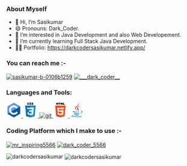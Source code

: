 <h3>About Myself</h3>

- 👋 Hi, I’m Sasikumar
- 😄 Pronouns: Dark_Coder.
- 👀 I’m interested in Java Development and also Web Developement.
- 🌱 I’m currently learning Full Stack Java Development.
- 👨‍💻 Portfolio: https://darkcodersasikumar.netlify.app/

 
<h3 align="left">You can reach me :-</h3>
  <p align="left">
  <a href="https://linkedin.com/in/sasikumar-b-0106b1259" target="blank"><img align="center" src="https://raw.githubusercontent.com/rahuldkjain/github-profile-readme-generator/master/src/images/icons/Social/linked-in-alt.svg" alt="sasikumar-b-0106b1259" height="30" width="40" /></a>
  <a href="https://instagram.com/___dark_coder__" target="blank"><img align="center" src="https://raw.githubusercontent.com/rahuldkjain/github-profile-readme-generator/master/src/images/icons/Social/instagram.svg" alt="___dark_coder__" height="30" width="40" /></a>
  </p>


<h3 align="left">Languages and Tools:</h3>
  <p align="left"> <a href="https://www.cprogramming.com/" target="_blank" rel="noreferrer"> <img src="https://raw.githubusercontent.com/devicons/devicon/master/icons/c/c-original.svg" alt="c" width="40" height="40"/> </a> <a href="https://www.w3schools.com/css/" target="_blank" rel="noreferrer"> <img src="https://raw.githubusercontent.com/devicons/devicon/master/icons/css3/css3-original-wordmark.svg" alt="css3" width="40" height="40"/> </a> <a href="https://git-scm.com/" target="_blank" rel="noreferrer"> <img src="https://www.vectorlogo.zone/logos/git-scm/git-scm-icon.svg" alt="git" width="40" height="40"/> </a> <a href="https://www.w3.org/html/" target="_blank" rel="noreferrer"> <img src="https://raw.githubusercontent.com/devicons/devicon/master/icons/html5/html5-original-wordmark.svg" alt="html5" width="40" height="40"/> </a> <a href="https://www.java.com" target="_blank" rel="noreferrer"> <img src="https://raw.githubusercontent.com/devicons/devicon/master/icons/java/java-original.svg" alt="java" width="40" height="40"/> </a> </p>

<h3 align="left">Coding Platform which I make to use :-</h3>
<p>  <a href="https://www.hackerrank.com/mr_inspiring5566" target="blank"><img align="center" src="https://raw.githubusercontent.com/rahuldkjain/github-profile-readme-generator/master/src/images/icons/Social/hackerrank.svg" alt="mr_inspiring5566" height="30" width="40" /></a>
<a href="https://www.leetcode.com/dark_coder_5566" target="blank"><img align="center" src="https://raw.githubusercontent.com/rahuldkjain/github-profile-readme-generator/master/src/images/icons/Social/leet-code.svg" alt="dark_coder_5566" height="30" width="40" /></a>
</p>

  <p><img align="left" src="https://github-readme-stats.vercel.app/api/top-langs?username=darkcodersasikumar&show_icons=true&locale=en&layout=compact" alt="darkcodersasikumar" /></p>
  <p>&nbsp;<img align="center" src="https://github-readme-stats.vercel.app/api?username=darkcodersasikumar&show_icons=true&locale=en" alt="darkcodersasikumar" /></p>
